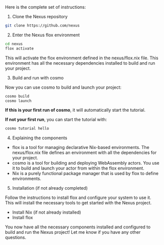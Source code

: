  Here is the complete set of instructions:

1. Clone the Nexus repository

```bash
git clone https://github.com/nexus
```

2. Enter the Nexus flox environment

```bash
cd nexus
flox activate
```

This will activate the flox environment defined in the nexus/flox.nix file. This environment has all the necessary dependencies installed to build and run your project.

3. Build and run with cosmo

Now you can use cosmo to build and launch your project:

```bash
cosmo build
cosmo launch
```

**If this is your first run of cosmo**, it will automatically start the tutorial.

**If not your first run**, you can start the tutorial with:

```bash
cosmo tutorial hello
```

4. Explaining the components

- flox is a tool for managing declarative Nix-based environments. The nexus/flox.nix file defines an environment with all the dependencies for your project.
- cosmo is a tool for building and deploying WebAssembly actors. You use it to build and launch your actor from within the flox environment.
- Nix is a purely functional package manager that is used by flox to define environments.

5. Installation (if not already completed)

Follow the instructions to install flox and configure your system to use it. This will install the necessary tools to get started with the Nexus project.

- Install Nix (if not already installed)
- Install flox

You now have all the necessary components installed and configured to build and run the Nexus project! Let me know if you have any other questions.
